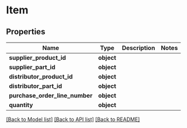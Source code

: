 # Item

## Properties
Name | Type | Description | Notes
------------ | ------------- | ------------- | -------------
**supplier_product_id** | **object** |  | 
**supplier_part_id** | **object** |  | 
**distributor_product_id** | **object** |  | 
**distributor_part_id** | **object** |  | 
**purchase_order_line_number** | **object** |  | 
**quantity** | **object** |  | 

[[Back to Model list]](../README.md#documentation-for-models) [[Back to API list]](../README.md#documentation-for-api-endpoints) [[Back to README]](../README.md)

